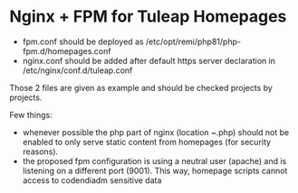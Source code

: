 Nginx + FPM for Tuleap Homepages
================================

- fpm.conf should be deployed as /etc/opt/remi/php81/php-fpm.d/homepages.conf
- nginx.conf should be added after default https server declaration in /etc/nginx/conf.d/tuleap.conf

Those 2 files are given as example and should be checked projects by projects.

Few things:
- whenever possible the php part of nginx (location ~.php) should not be enabled to
  only serve static content from homepages (for security reasons).
- the proposed fpm configuration is using a neutral user (apache) and is listening
  on a different port (9001). This way, homepage scripts cannot access to codendiadm
  sensitive data
